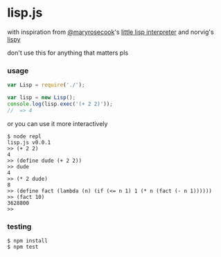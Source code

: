 # lisp.js

with inspiration from [@maryrosecook](https://github.com/maryrosecook)'s [little lisp interpreter](http://maryrosecook.com/blog/post/little-lisp-interpreter) and norvig's [lispy](http://norvig.com/lispy.html)

don't use this for anything that matters pls

### usage

```js
var Lisp = require('./');

var lisp = new Lisp();
console.log(lisp.exec('(+ 2 2)'));
//  => 4
```

or you can use it more interactively

```shell
$ node repl
lisp.js v0.0.1
>> (+ 2 2)
4
>> (define dude (+ 2 2))
>> dude
4
>> (* 2 dude)
8
>> (define fact (lambda (n) (if (<= n 1) 1 (* n (fact (- n 1))))))
>> (fact 10)
3628800
>>
```

### testing

```shell
$ npm install
$ npm test
```
